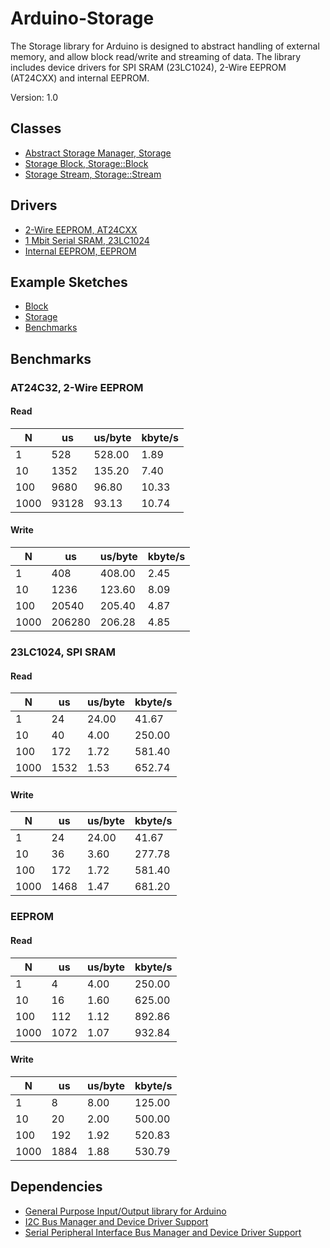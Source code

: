 # Arduino-Storage

The Storage library for Arduino is designed to abstract handling of
external memory, and allow block read/write and streaming of data. The
library includes device drivers for SPI SRAM (23LC1024), 2-Wire EEPROM
(AT24CXX) and internal EEPROM.

Version: 1.0

## Classes

* [Abstract Storage Manager, Storage](./src/Storage.h)
* [Storage Block, Storage::Block](./src/Storage.h)
* [Storage Stream, Storage::Stream](./src/Storage.h)

## Drivers

* [2-Wire EEPROM, AT24CXX](./src/Driver/AT24CXX.h)
* [1 Mbit Serial SRAM, 23LC1024](./src/Driver/MC23LC1024.h)
* [Internal EEPROM, EEPROM](./src/Driver/EEPROM.h)

## Example Sketches

* [Block](./examples/Block)
* [Storage](./examples/Storage)
* [Benchmarks](./examples/Benchmarks)

## Benchmarks

### AT24C32, 2-Wire EEPROM
#### Read
N | us | us/byte | kbyte/s
--|----|---------|--------
1 | 528 | 528.00 | 1.89
10 | 1352 | 135.20 | 7.40
100 | 9680 | 96.80 | 10.33
1000 | 93128 | 93.13 | 10.74
#### Write
N | us | us/byte | kbyte/s
--|----|---------|--------
1 | 408 | 408.00 | 2.45
10 | 1236 | 123.60 | 8.09
100 | 20540 | 205.40 | 4.87
1000 | 206280 | 206.28 | 4.85

### 23LC1024, SPI SRAM
#### Read
N | us | us/byte | kbyte/s
--|----|---------|--------
1 | 24 | 24.00 | 41.67
10 | 40 | 4.00 | 250.00
100 | 172 | 1.72 | 581.40
1000 | 1532 | 1.53 | 652.74
#### Write
N | us | us/byte | kbyte/s
--|----|---------|--------
1 | 24 | 24.00 | 41.67
10 | 36 | 3.60 | 277.78
100 | 172 | 1.72 | 581.40
1000 | 1468 | 1.47 | 681.20

### EEPROM
#### Read
N | us | us/byte | kbyte/s
--|----|---------|--------
1 | 4 | 4.00 | 250.00
10 | 16 | 1.60 | 625.00
100 | 112 | 1.12 | 892.86
1000 | 1072 | 1.07 | 932.84

#### Write
N | us | us/byte | kbyte/s
--|----|---------|--------
1 | 8 | 8.00 | 125.00
10 | 20 | 2.00 | 500.00
100 | 192 | 1.92 | 520.83
1000 | 1884 | 1.88 | 530.79

## Dependencies

* [General Purpose Input/Output library for Arduino](https://github.com/mikaelpatel/Arduino-GPIO)
* [I2C Bus Manager and Device Driver Support](https://github.com/mikaelpatel/Arduino-TWI)
* [Serial Peripheral Interface Bus Manager and Device Driver Support](https://github.com/mikaelpatel/Arduino-SPI)